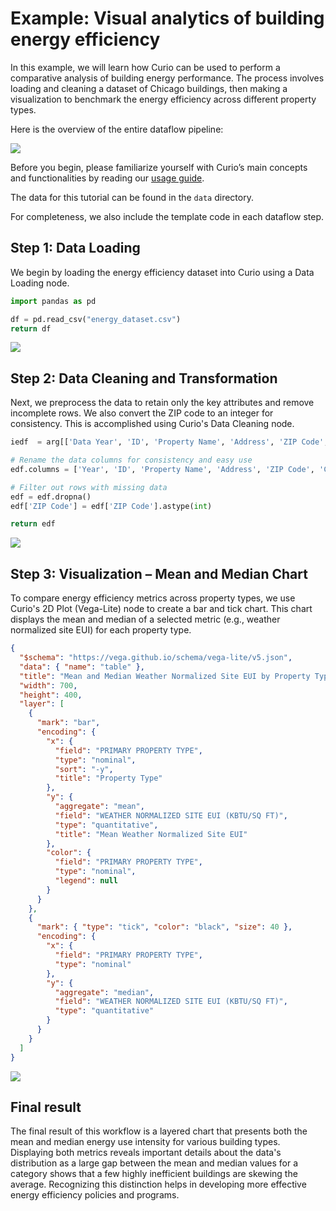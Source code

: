 # Example: Visual analytics of building energy efficiency

In this example, we will learn how Curio can be used to perform a comparative analysis of building energy performance. The process involves loading and cleaning a dataset of Chicago buildings, then making a visualization to benchmark the energy efficiency across different property types.

Here is the overview of the entire dataflow pipeline:

![](./images/9-1.png)

Before you begin, please familiarize yourself with Curio’s main concepts and functionalities by reading our [usage guide](https://github.com/urban-toolkit/curio/blob/main/docs/USAGE.md).

The data for this tutorial can be found in the `data` directory.

For completeness, we also include the template code in each dataflow step.

## Step 1: Data Loading

We begin by loading the energy efficiency dataset into Curio using a Data Loading node.

```python
import pandas as pd

df = pd.read_csv("energy_dataset.csv")
return df
```

![](./images/9-2.png)

## Step 2: Data Cleaning and Transformation

Next, we preprocess the data to retain only the key attributes and remove incomplete rows. We also convert the ZIP code to an integer for consistency. This is accomplished using Curio's Data Cleaning node.

```python
iedf  = arg[['Data Year', 'ID', 'Property Name', 'Address', 'ZIP Code', 'Chicago Energy Rating', 'Community Area', 'Primary Property Type', 'Gross Floor Area - Buildings (sq ft)', 'Year Built', '# of Buildings', 'ENERGY STAR Score', 'Site EUI (kBtu/sq ft)', 'Source EUI (kBtu/sq ft)', 'Weather Normalized Site EUI (kBtu/sq ft)', 'Weather Normalized Source EUI (kBtu/sq ft)', 'Total GHG Emissions (Metric Tons CO2e)', 'GHG Intensity (kg CO2e/sq ft)', 'Latitude', 'Longitude', 'Location']]

# Rename the data columns for consistency and easy use
edf.columns = ['Year', 'ID', 'Property Name', 'Address', 'ZIP Code', 'Chicago Energy Rating', 'Community Area', 'Primary Property Type', 'Gross Floor Area', 'Year Built', '# of Buildings', 'ENERGY STAR Score', 'Site EUI', 'Source EUI', 'Weather Normalized Site EUI', 'Weather Normalized Source EUI', 'Total GHG Emissions', 'GHG Intensity', 'Latitude', 'Longitude', 'Location']

# Filter out rows with missing data
edf = edf.dropna()
edf['ZIP Code'] = edf['ZIP Code'].astype(int)

return edf
```

![](./images/9-3.png)

## Step 3: Visualization – Mean and Median Chart

To compare energy efficiency metrics across property types, we use Curio's 2D Plot (Vega-Lite) node to create a bar and tick chart. This chart displays the mean and median of a selected metric (e.g., weather normalized site EUI) for each property type.

```json
{
  "$schema": "https://vega.github.io/schema/vega-lite/v5.json",
  "data": { "name": "table" },
  "title": "Mean and Median Weather Normalized Site EUI by Property Type",
  "width": 700,
  "height": 400,
  "layer": [
    {
      "mark": "bar",
      "encoding": {
        "x": {
          "field": "PRIMARY PROPERTY TYPE",
          "type": "nominal",
          "sort": "-y",
          "title": "Property Type"
        },
        "y": {
          "aggregate": "mean",
          "field": "WEATHER NORMALIZED SITE EUI (KBTU/SQ FT)",
          "type": "quantitative",
          "title": "Mean Weather Normalized Site EUI"
        },
        "color": {
          "field": "PRIMARY PROPERTY TYPE",
          "type": "nominal",
          "legend": null
        }
      }
    },
    {
      "mark": { "type": "tick", "color": "black", "size": 40 },
      "encoding": {
        "x": {
          "field": "PRIMARY PROPERTY TYPE",
          "type": "nominal"
        },
        "y": {
          "aggregate": "median",
          "field": "WEATHER NORMALIZED SITE EUI (KBTU/SQ FT)",
          "type": "quantitative"
        }
      }
    }
  ]
}
```

![](./images/9-4.png)

## Final result

The final result of this workflow is a layered chart that presents both the mean and median energy use intensity for various building types. Displaying both metrics reveals important details about the data's distribution as a large gap between the mean and median values for a category shows that a few highly inefficient buildings are skewing the average. Recognizing this distinction helps in developing more effective energy efficiency policies and programs.
